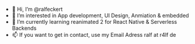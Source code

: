 - 👋 Hi, I’m @ralfeckert
- 👀 I’m interested in App development, UI Design, Anmiation & embedded
- 🌱 I’m currently learning reanimated 2 for React Native & Serverless Backends
- 📫 If you want to get in contact, use my Email Adress ralf at r4lf de

<!---
ralfeckert/ralfeckert is a ✨ special ✨ repository because its `README.md` (this file) appears on your GitHub profile.
You can click the Preview link to take a look at your changes.
--->
